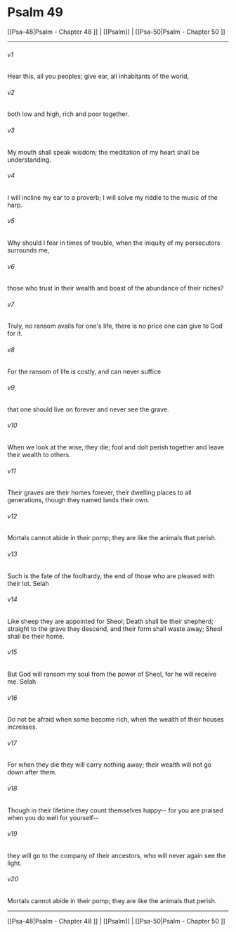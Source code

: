 # Psalm 49

[[Psa-48|Psalm - Chapter 48 ]] | [[Psalm]] | [[Psa-50|Psalm - Chapter 50 ]]
***

###### v1
Hear this, all you peoples; give ear, all inhabitants of the world,
###### v2
both low and high, rich and poor together.
###### v3
My mouth shall speak wisdom; the meditation of my heart shall be understanding.
###### v4
I will incline my ear to a proverb; I will solve my riddle to the music of the harp.
###### v5
Why should I fear in times of trouble, when the iniquity of my persecutors surrounds me,
###### v6
those who trust in their wealth and boast of the abundance of their riches?
###### v7
Truly, no ransom avails for one's life, there is no price one can give to God for it.
###### v8
For the ransom of life is costly, and can never suffice
###### v9
that one should live on forever and never see the grave.
###### v10
When we look at the wise, they die; fool and dolt perish together and leave their wealth to others.
###### v11
Their graves are their homes forever, their dwelling places to all generations, though they named lands their own.
###### v12
Mortals cannot abide in their pomp; they are like the animals that perish.
###### v13
Such is the fate of the foolhardy, the end of those who are pleased with their lot. Selah
###### v14
Like sheep they are appointed for Sheol; Death shall be their shepherd; straight to the grave they descend, and their form shall waste away; Sheol shall be their home.
###### v15
But God will ransom my soul from the power of Sheol, for he will receive me. Selah
###### v16
Do not be afraid when some become rich, when the wealth of their houses increases.
###### v17
For when they die they will carry nothing away; their wealth will not go down after them.
###### v18
Though in their lifetime they count themselves happy-- for you are praised when you do well for yourself--
###### v19
they will go to the company of their ancestors, who will never again see the light.
###### v20
Mortals cannot abide in their pomp; they are like the animals that perish.

***

[[Psa-48|Psalm - Chapter 48 ]] | [[Psalm]] | [[Psa-50|Psalm - Chapter 50 ]]
